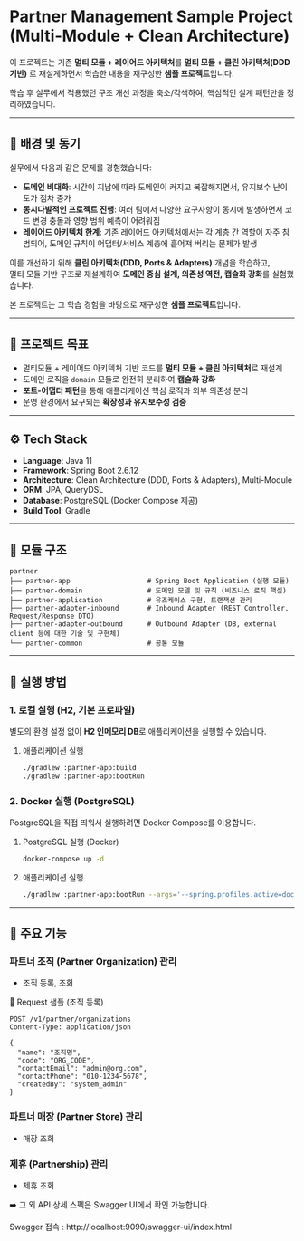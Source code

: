 # Partner Management Sample Project (Multi-Module + Clean Architecture)

이 프로젝트는 기존 **멀티 모듈 + 레이어드 아키텍처**를 **멀티 모듈 + 클린 아키텍처(DDD 기반)** 로 재설계하면서 학습한 내용을 재구성한 **샘플 프로젝트**입니다.

학습 후 실무에서 적용했던 구조 개선 과정을 축소/각색하여, 핵심적인 설계 패턴만을 정리하였습니다.

---

## 📝 배경 및 동기

실무에서 다음과 같은 문제를 경험했습니다:

- **도메인 비대화**: 시간이 지남에 따라 도메인이 커지고 복잡해지면서, 유지보수 난이도가 점차 증가
- **동시다발적인 프로젝트 진행**: 여러 팀에서 다양한 요구사항이 동시에 발생하면서 코드 변경 충돌과 영향 범위 예측이 어려워짐
- **레이어드 아키텍처 한계**: 기존 레이어드 아키텍처에서는 각 계층 간 역할이 자주 침범되어, 도메인 규칙이 어댑터/서비스 계층에 흩어져 버리는 문제가 발생

이를 개선하기 위해 **클린 아키텍처(DDD, Ports & Adapters)** 개념을 학습하고,  
멀티 모듈 기반 구조로 재설계하여 **도메인 중심 설계, 의존성 역전, 캡슐화 강화**를 실험했습니다.  

본 프로젝트는 그 학습 경험을 바탕으로 재구성한 **샘플 프로젝트**입니다.

---

## 🎯 프로젝트 목표
- 멀티모듈 + 레이어드 아키텍처 기반 코드를 **멀티 모듈 + 클린 아키텍처**로 재설계
- 도메인 로직을 `domain` 모듈로 완전히 분리하여 **캡슐화 강화**
- **포트-어댑터 패턴**을 통해 애플리케이션 핵심 로직과 외부 의존성 분리
- 운영 환경에서 요구되는 **확장성과 유지보수성 검증**

---

## ⚙️ Tech Stack
- **Language**: Java 11  
- **Framework**: Spring Boot 2.6.12
- **Architecture**: Clean Architecture (DDD, Ports & Adapters), Multi-Module  
- **ORM**: JPA, QueryDSL  
- **Database**: PostgreSQL (Docker Compose 제공)  
- **Build Tool**: Gradle  

---

## 📂 모듈 구조
```
partner
├── partner-app                   # Spring Boot Application (실행 모듈)
├── partner-domain                # 도메인 모델 및 규칙 (비즈니스 로직 핵심)
├── partner-application           # 유즈케이스 구현, 트랜잭션 관리
├── partner-adapter-inbound       # Inbound Adapter (REST Controller, Request/Response DTO)
├── partner-adapter-outbound      # Outbound Adapter (DB, external client 등에 대한 기술 및 구현체)
└── partner-common                # 공통 모듈
```
---

## 🚀 실행 방법

### 1. 로컬 실행 (H2, 기본 프로파일)

별도의 환경 설정 없이 **H2 인메모리 DB**로 애플리케이션을 실행할 수 있습니다.

1. 애플리케이션 실행
   ```bash
   ./gradlew :partner-app:build
   ./gradlew :partner-app:bootRun

### 2. Docker 실행 (PostgreSQL)

PostgreSQL을 직접 띄워서 실행하려면 Docker Compose를 이용합니다.

1. PostgreSQL 실행 (Docker)
   ```bash
   docker-compose up -d

2. 애플리케이션 실행
   ```bash
   ./gradlew :partner-app:bootRun --args='--spring.profiles.active=docker'

---

## 📌 주요 기능

### 파트너 조직 (Partner Organization) 관리
- 조직 등록, 조회

📍 Request 샘플 (조직 등록)
```http
POST /v1/partner/organizations
Content-Type: application/json

{
  "name": "조직명",
  "code": "ORG_CODE",
  "contactEmail": "admin@org.com",
  "contactPhone": "010-1234-5678",
  "createdBy": "system_admin"
}
```

### 파트너 매장 (Partner Store) 관리
- 매장 조회

### 제휴 (Partnership) 관리
- 제휴 조회

➡️ 그 외 API 상세 스펙은 Swagger UI에서 확인 가능합니다.

Swagger 접속 : http://localhost:9090/swagger-ui/index.html
